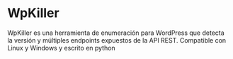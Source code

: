 # WpKiller
WpKiller es una herramienta de enumeración para WordPress que detecta la versión y múltiples endpoints expuestos de la API REST. Compatible con Linux y Windows y escrito en python

